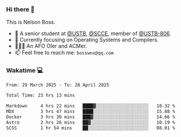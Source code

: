 ### Hi there 👋

<!--
**bosswnx/bosswnx** is a ✨ _special_ ✨ repository because its `README.md` (this file) appears on your GitHub profile.

Here are some ideas to get you started:

- 🔭 I’m currently working on ...
- 🌱 I’m currently learning ...
- 👯 I’m looking to collaborate on ...
- 🤔 I’m looking for help with ...
- 💬 Ask me about ...
- 📫 How to reach me: ...
- 😄 Pronouns: ...
- ⚡ Fun fact: ...
-->

This is Nelson Boss.

- 🏫 A senior student at [@USTB](https://www.ustb.edu.cn/), [@SCCE](https://scce.ustb.edu.cn/), member of [@USTB-806](https://ustb-806.github.io/).
- 🌱 Currently focusing on Operating Systems and Compilers.
- 🧑🏻‍💻 An AFO OIer and ACMer.
- 📫 Feel free to reach me: `bosswnx@qq.com`

### Wakatime 💻

<!--START_SECTION:waka-->

```txt
From: 29 March 2025 - To: 28 April 2025

Total Time: 23 hrs 13 mins

Markdown     4 hrs 22 mins   ████▓░░░░░░░░░░░░░░░░░░░░   18.32 %
MDX          3 hrs 47 mins   ████░░░░░░░░░░░░░░░░░░░░░   15.88 %
Docker       3 hrs 30 mins   ███▓░░░░░░░░░░░░░░░░░░░░░   14.66 %
Astro        2 hrs 26 mins   ██▓░░░░░░░░░░░░░░░░░░░░░░   10.19 %
SCSS         1 hr 54 mins    ██░░░░░░░░░░░░░░░░░░░░░░░   08.01 %
```

<!--END_SECTION:waka-->
